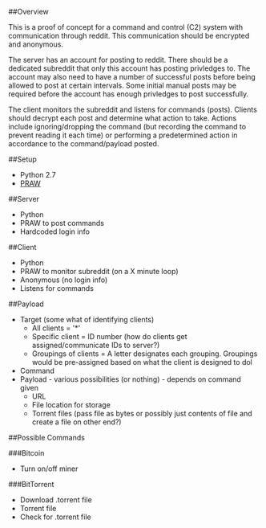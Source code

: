 ##Overview

This is a proof of concept for a command and control (C2) system with communication through reddit. This communication should be encrypted and anonymous.  

The server has an account for posting to reddit.  There should be a dedicated subreddit that only this account has posting privledges to.  The account may also need to have a number of successful posts before being allowed to post at certain intervals.  Some initial manual posts may be required before the account has enough privledges to post successfully.

The client monitors the subreddit and listens for commands (posts).  Clients should decrypt each post and determine what action to take.  Actions include ignoring/dropping the command (but recording the command to prevent reading it each time) or performing a predetermined action in accordance to the command/payload posted.


##Setup

* Python 2.7
* [PRAW](https://github.com/praw-dev/praw)


##Server

* Python
* PRAW to post commands
* Hardcoded login info

##Client

* Python
* PRAW to monitor subreddit (on a X minute loop)
* Anonymous (no login info)
* Listens for commands

##Payload

* Target (some what of identifying clients)
  * All clients = '*'
  * Specific client = ID number (how do clients get assigned/communicate IDs to server?)
  * Groupings of clients = A letter designates each grouping.  Groupings would be pre-assigned based on what the client is designed to dol
* Command
* Payload - various possibilities (or nothing) - depends on command given
  * URL
  * File location for storage
  * Torrent files (pass file as bytes or possibly just contents of file and create a file on other end?)


##Possible Commands

###Bitcoin

* Turn on/off miner


###BitTorrent
* Download .torrent file
* Torrent file
* Check for .torrent file
